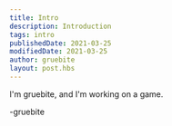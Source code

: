 ```yaml
---
title: Intro
description: Introduction
tags: intro
publishedDate: 2021-03-25
modifiedDate: 2021-03-25
author: gruebite
layout: post.hbs
---
```


I'm gruebite, and I'm working on a game.

-gruebite
